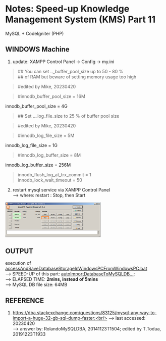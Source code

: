 # Notes: Speed-up Knowledge Management System (KMS) Part 11

MySQL + CodeIgniter (PHP)

## WINDOWS Machine

1) update: XAMPP Control Panel -> Config -> my.ini

> \## You can set .._buffer_pool_size up to 50 - 80 %<br/>
> \## of RAM but beware of setting memory usage too high

> #edited by Mike, 20230420

> #innodb_buffer_pool_size = 16M

innodb_buffer_pool_size = 4G

> \## Set .._log_file_size to 25 % of buffer pool size

> #edited by Mike, 20230420

> #innodb_log_file_size = 5M

innodb_log_file_size = 1G

> #innodb_log_buffer_size = 8M

innodb_log_buffer_size = 256M

> innodb_flush_log_at_trx_commit = 1<br/>
> innodb_lock_wait_timeout = 50

2) restart mysql service via XAMPP Control Panel<br/>
--> where: restart : Stop, then Start<br/>

<img src="https://github.com/usbong/KMS/blob/master/Notes/res/xamppControlPanelMySQLRestartV20230421T0913.png" width="60%">


## OUTPUT

execution of [accessAndSaveDatabaseStorageInWindowsPCFromWindowsPC.bat](https://github.com/usbong/KMS/blob/master/Miscellaneous%20Commands/setOfCommandsToAutoTransferDatabaseStorageFromWindowsToWindowsServer/accessAndSaveDatabaseStorageInWindowsPCFromWindowsPC.bat)<br/>
--> SPEED-UP of this part: [autoImportDatabaseToMySQLDB...](autoImportDatabaseToMySQLDBWindowsMachine.bat);<br/> 
--> ELAPSED TIME: <b>2mins, instead of 5mins</b><br/>
--> MySQL DB file size: 64MB

## REFERENCE

1) https://dba.stackexchange.com/questions/83125/mysql-any-way-to-import-a-huge-32-gb-sql-dump-faster;<br/>
--> last accessed: 20230420<br/>
--> answer by: RolandoMySQLDBA, 20141123T1504; edited by T.Todua, 20191223T1933
